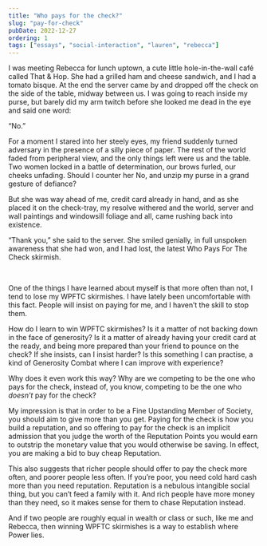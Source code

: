 ```yaml
---
title: "Who pays for the check?"
slug: "pay-for-check"
pubDate: 2022-12-27
ordering: 1
tags: ["essays", "social-interaction", "lauren", "rebecca"]
---
```


<span class="small-caps">I was meeting Rebecca</span> for lunch uptown, a cute little hole-in-the-wall café called That & Hop. She had a grilled ham and cheese sandwich, and I had a tomato bisque. At the end the server came by and dropped off the check on the side of the table, midway between us. I was going to reach inside my purse, but barely did my arm twitch before she looked me dead in the eye and said one word:

“No.”

For a moment I stared into her steely eyes, my friend suddenly turned adversary in the presence of a silly piece of paper. The rest of the world faded from peripheral view, and the only things left were us and the table. Two women locked in a battle of determination, our brows furled, our cheeks unfading. Should I counter her No, and unzip my purse in a grand gesture of defiance?

But she was way ahead of me, credit card already in hand, and as she placed it on the check-tray, my resolve withered and the world, server and wall paintings and windowsill foliage and all, came rushing back into existence.

“Thank you,” she said to the server. She smiled genially, in full unspoken awareness that she had won, and I had lost, the latest Who Pays For The Check skirmish.

<br />

One of the things I have learned about myself is that more often than not, I tend to lose my WPFTC skirmishes. I have lately been uncomfortable with this fact. People will insist on paying for me, and I haven’t the skill to stop them.

How do I learn to win WPFTC skirmishes? Is it a matter of not backing down in the face of generosity? Is it a matter of already having your credit card at the ready, and being more prepared than your friend to pounce on the check? If she insists, can I insist harder? Is this something I can practise, a kind of Generosity Combat where I can improve with experience?

Why does it even work this way? Why are we competing to be the one who pays for the check, instead of, you know, competing to be the one who _doesn’t_ pay for the check?

My impression is that in order to be a Fine Upstanding Member of Society, you should aim to give more than you get. Paying for the check is how you build a reputation, and so offering to pay for the check is an implicit admission that you judge the worth of the Reputation Points you would earn to outstrip the monetary value that you would otherwise be saving. In effect, you are making a bid to buy cheap Reputation.

This also suggests that richer people should offer to pay the check more often, and poorer people less often. If you’re poor, you need cold hard cash more than you need reputation. Reputation is a nebulous intangible social thing, but you can’t feed a family with it. And rich people have more money than they need, so it makes sense for them to chase Reputation instead.

And if two people are roughly equal in wealth or class or such, like me and Rebecca, then winning WPFTC skirmishes is a way to establish where Power lies.